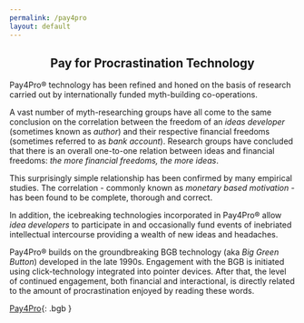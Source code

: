```yaml
---
permalink: /pay4pro
layout: default
---
```


## Pay for Procrastination Technology

Pay4Pro&reg; technology has been refined and honed on the basis of research carried out by internationally funded myth-building co-operations.

A vast number of myth-researching groups have all come to the same conclusion on the correlation between the freedom of an *ideas developer* (sometimes known as *author*) and their respective financial freedoms (sometimes referred to as *bank account*). Research groups have concluded that there is an overall one-to-one relation between ideas and financial freedoms: *the more financial freedoms, the more ideas*.

This surprisingly simple relationship has been confirmed by many empirical studies. The correlation - commonly known as *monetary based motivation* - has been found to be complete, thorough and correct.

In addition, the icebreaking technologies incorporated in Pay4Pro&reg; allow *idea developers* to participate in and occasionally fund events of inebriated intellectual intercourse providing a wealth of new ideas and headaches.

Pay4Pro&reg; builds on the  groundbreaking BGB technology (aka *Big Green Button*) developed in the late 1990s. Engagement with the BGB is initiated using click-technology integrated into pointer devices. After that, the level of continued engagement, both financial and interactional, is directly related to the amount of procrastination enjoyed by reading these words.

<style>
a.bgb {
   color: #eee;
   text-align: center;
   border: 2px solid green;
   background-color: #4CAF50;
   padding: 20px;
   width: 90%;
   margin-top: 30px;
   display: inline-block;
   border-radius: 8px;
   transition-duration: 0.4s;
}

a.bgb:hover {
  background-color: #4cee35;
}

h2 {
    text-align: center;
}

</style>

[Pay4Pro](https://www.paypal.com/donate/?hosted_button_id=SXBPWPT59LHFS){: .bgb }
